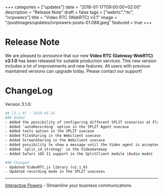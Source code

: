 +++
categories = ["updates"]
date = "2018-01-17T09:00:00+02:00"
description = "Release Note"
draft = false
tags = ["webrtc","rtc", "ivrpowers"]
title = "Video RTC (WebRTC) v3.1"
image = "/postimages/updates/ivrpowers-posts-01.088.jpeg"
featured = true
+++

# Release Note

We are pleased to announce that our new **Video RTC (Gateway WebRTC) v3.1.0** has been released for suitable production services. This new version includes a lot of improvements and new features. All users with previous maintained versions can upgrade today. Please contact our support!

# ChangeLog

Version 3.1.0:
```bash
## [3.1.0] - 2018-01-16
### Added
- Added the possibility of configuring different SPLIT scenarios at Flavour level
- Added `autoRecording` option in the SPLIT Agent usecase
- Added texts option in the SPLIT usecase
- Added FileSharing in the Webclient usecase
- Added ScreenSharing in the Webclient usecase
- Added possibility to show a message until the Video agent is accepted
- Added `split_id_strategy` in the VideoGateway
- Added Safari iOS 11 support in the SplitClient module (Audio mode)

### Changed
- Updated VideoRTC.js library (v2.1.0)
- Updated recording mode in the SPLIT usecases
```

---
[Interactive Powers](http://www.ivrpowers.com/) - Streamline your business communications

